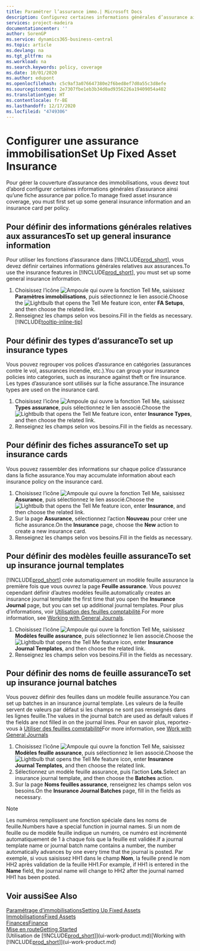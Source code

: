 ```yaml
---
title: Paramétrer l’assurance immo.| Microsoft Docs
description: Configurez certaines informations générales d’assurance ainsi qu’une fiche assurance par police pour gérer la couverture d’assurance des immobilisations.
services: project-madeira
documentationcenter: ''
author: SorenGP
ms.service: dynamics365-business-central
ms.topic: article
ms.devlang: na
ms.tgt_pltfrm: na
ms.workload: na
ms.search.keywords: policy, coverage
ms.date: 10/01/2020
ms.author: edupont
ms.openlocfilehash: c5c9af3a076647380e2f6bed8ef7d0a55c3d8efe
ms.sourcegitcommit: 2e7307fbe1eb3b34d0ad9356226a19409054a402
ms.translationtype: HT
ms.contentlocale: fr-BE
ms.lasthandoff: 12/17/2020
ms.locfileid: "4749306"
---
```

# <a name="set-up-fixed-asset-insurance"></a><span data-ttu-id="f99ee-103">Configurer une assurance immobilisation</span><span class="sxs-lookup"><span data-stu-id="f99ee-103">Set Up Fixed Asset Insurance</span></span>
<span data-ttu-id="f99ee-104">Pour gérer la couverture d’assurance des immobilisations, vous devez tout d’abord configurer certaines informations générales d’assurance ainsi qu’une fiche assurance par police.</span><span class="sxs-lookup"><span data-stu-id="f99ee-104">To manage fixed asset insurance coverage, you must first set up some general insurance information and an insurance card per policy.</span></span>

## <a name="to-set-up-general-insurance-information"></a><span data-ttu-id="f99ee-105">Pour définir des informations générales relatives aux assurances</span><span class="sxs-lookup"><span data-stu-id="f99ee-105">To set up general insurance information</span></span>
<span data-ttu-id="f99ee-106">Pour utiliser les fonctions d’assurance dans [!INCLUDE[prod_short](includes/prod_short.md)], vous devez définir certaines informations générales relatives aux assurances.</span><span class="sxs-lookup"><span data-stu-id="f99ee-106">To use the insurance features in [!INCLUDE[prod_short](includes/prod_short.md)], you must set up some general insurance information.</span></span>  

1. <span data-ttu-id="f99ee-107">Choisissez l’icône ![Ampoule qui ouvre la fonction Tell Me](media/ui-search/search_small.png "Dites-moi ce que vous voulez faire"), saisissez **Paramètres immobilisations**, puis sélectionnez le lien associé.</span><span class="sxs-lookup"><span data-stu-id="f99ee-107">Choose the ![Lightbulb that opens the Tell Me feature](media/ui-search/search_small.png "Tell me what you want to do") icon, enter **FA Setups**, and then choose the related link.</span></span>  
2. <span data-ttu-id="f99ee-108">Renseignez les champs selon vos besoins.</span><span class="sxs-lookup"><span data-stu-id="f99ee-108">Fill in the fields as necessary.</span></span> [!INCLUDE[tooltip-inline-tip](includes/tooltip-inline-tip_md.md)]  

## <a name="to-set-up-insurance-types"></a><span data-ttu-id="f99ee-109">Pour définir des types d’assurance</span><span class="sxs-lookup"><span data-stu-id="f99ee-109">To set up insurance types</span></span>
<span data-ttu-id="f99ee-110">Vous pouvez regrouper vos polices d’assurance en catégories (assurances contre le vol, assurances incendie, etc.).</span><span class="sxs-lookup"><span data-stu-id="f99ee-110">You can group your insurance policies into categories, such as insurance against theft or fire insurance.</span></span> <span data-ttu-id="f99ee-111">Les types d’assurance sont utilisés sur la fiche assurance.</span><span class="sxs-lookup"><span data-stu-id="f99ee-111">The insurance types are used on the insurance card.</span></span>

1. <span data-ttu-id="f99ee-112">Choisissez l’icône ![Ampoule qui ouvre la fonction Tell Me](media/ui-search/search_small.png "Dites-moi ce que vous voulez faire"), saisissez **Types assurance**, puis sélectionnez le lien associé.</span><span class="sxs-lookup"><span data-stu-id="f99ee-112">Choose the ![Lightbulb that opens the Tell Me feature](media/ui-search/search_small.png "Tell me what you want to do") icon, enter **Insurance Types**, and then choose the related link.</span></span>  
2. <span data-ttu-id="f99ee-113">Renseignez les champs selon vos besoins.</span><span class="sxs-lookup"><span data-stu-id="f99ee-113">Fill in the fields as necessary.</span></span>

## <a name="to-set-up-insurance-cards"></a><span data-ttu-id="f99ee-114">Pour définir des fiches assurance</span><span class="sxs-lookup"><span data-stu-id="f99ee-114">To set up insurance cards</span></span>
<span data-ttu-id="f99ee-115">Vous pouvez rassembler des informations sur chaque police d’assurance dans la fiche assurance.</span><span class="sxs-lookup"><span data-stu-id="f99ee-115">You may accumulate information about each insurance policy on the insurance card.</span></span>  

1. <span data-ttu-id="f99ee-116">Choisissez l’icône ![Ampoule qui ouvre la fonction Tell Me](media/ui-search/search_small.png "Dites-moi ce que vous voulez faire"), saisissez **Assurance**, puis sélectionnez le lien associé.</span><span class="sxs-lookup"><span data-stu-id="f99ee-116">Choose the ![Lightbulb that opens the Tell Me feature](media/ui-search/search_small.png "Tell me what you want to do") icon, enter **Insurance**, and then choose the related link.</span></span>  
2. <span data-ttu-id="f99ee-117">Sur la page **Assurance**, sélectionnez l’action **Nouveau** pour créer une fiche assurance.</span><span class="sxs-lookup"><span data-stu-id="f99ee-117">On the **Insurance** page, choose the **New** action to create a  new insurance card.</span></span>  
3. <span data-ttu-id="f99ee-118">Renseignez les champs selon vos besoins.</span><span class="sxs-lookup"><span data-stu-id="f99ee-118">Fill in the fields as necessary.</span></span>

## <a name="to-set-up-insurance-journal-templates"></a><span data-ttu-id="f99ee-119">Pour définir des modèles feuille assurance</span><span class="sxs-lookup"><span data-stu-id="f99ee-119">To set up insurance journal templates</span></span>
[!INCLUDE[prod_short](includes/prod_short.md)] <span data-ttu-id="f99ee-120">crée automatiquement un modèle feuille assurance la première fois que vous ouvrez la page **Feuille assurance**. Vous pouvez cependant définir d’autres modèles feuille.</span><span class="sxs-lookup"><span data-stu-id="f99ee-120">automatically creates an insurance journal template the first time that you open the **Insurance Journal** page, but you can set up additional journal templates.</span></span> <span data-ttu-id="f99ee-121">Pour plus d’informations, voir [Utilisation des feuilles comptabilité](ui-work-general-journals.md).</span><span class="sxs-lookup"><span data-stu-id="f99ee-121">For more information, see [Working with General Journals](ui-work-general-journals.md).</span></span>  

1. <span data-ttu-id="f99ee-122">Choisissez l’icône ![Ampoule qui ouvre la fonction Tell Me](media/ui-search/search_small.png "Dites-moi ce que vous voulez faire"), saisissez **Modèles feuille assurance**, puis sélectionnez le lien associé.</span><span class="sxs-lookup"><span data-stu-id="f99ee-122">Choose the ![Lightbulb that opens the Tell Me feature](media/ui-search/search_small.png "Tell me what you want to do") icon, enter **Insurance Journal Templates**, and then choose the related link.</span></span>  
2. <span data-ttu-id="f99ee-123">Renseignez les champs selon vos besoins.</span><span class="sxs-lookup"><span data-stu-id="f99ee-123">Fill in the fields as necessary.</span></span>

## <a name="to-set-up-insurance-journal-batches"></a><span data-ttu-id="f99ee-124">Pour définir des noms de feuille assurance</span><span class="sxs-lookup"><span data-stu-id="f99ee-124">To set up insurance journal batches</span></span>
<span data-ttu-id="f99ee-125">Vous pouvez définir des feuilles dans un modèle feuille assurance.</span><span class="sxs-lookup"><span data-stu-id="f99ee-125">You can set up batches in an insurance journal template.</span></span> <span data-ttu-id="f99ee-126">Les valeurs de la feuille servent de valeurs par défaut si les champs ne sont pas renseignés dans les lignes feuille.</span><span class="sxs-lookup"><span data-stu-id="f99ee-126">The values in the journal batch are used as default values if the fields are not filled in on the journal lines.</span></span> <span data-ttu-id="f99ee-127">Pour en savoir plus, reportez-vous à [Utiliser des feuilles comptabilité](ui-work-general-journals.md)</span><span class="sxs-lookup"><span data-stu-id="f99ee-127">For more information, see [Work with General Journals](ui-work-general-journals.md)</span></span>  

1. <span data-ttu-id="f99ee-128">Choisissez l’icône ![Ampoule qui ouvre la fonction Tell Me](media/ui-search/search_small.png "Dites-moi ce que vous voulez faire"), saisissez **Modèles feuille assurance**, puis sélectionnez le lien associé.</span><span class="sxs-lookup"><span data-stu-id="f99ee-128">Choose the ![Lightbulb that opens the Tell Me feature](media/ui-search/search_small.png "Tell me what you want to do") icon, enter **Insurance Journal Templates**, and then choose the related link.</span></span>  
2. <span data-ttu-id="f99ee-129">Sélectionnez un modèle feuille assurance, puis l’action **Lots**.</span><span class="sxs-lookup"><span data-stu-id="f99ee-129">Select an insurance journal template, and then choose the **Batches** action.</span></span>
3. <span data-ttu-id="f99ee-130">Sur la page **Noms feuilles assurance**, renseignez les champs selon vos besoins.</span><span class="sxs-lookup"><span data-stu-id="f99ee-130">On the **Insurance Journal Batches** page, fill in the fields as necessary.</span></span>

> [!NOTE]  
>   <span data-ttu-id="f99ee-131">Les numéros remplissent une fonction spéciale dans les noms de feuille.</span><span class="sxs-lookup"><span data-stu-id="f99ee-131">Numbers have a special function in journal names.</span></span> <span data-ttu-id="f99ee-132">Si un nom de feuille ou de modèle feuille indique un numéro, ce numéro est incrémenté automatiquement de 1 à chaque fois que la feuille est validée.</span><span class="sxs-lookup"><span data-stu-id="f99ee-132">If a journal template name or journal batch name contains a number, the number automatically advances by one every time that the journal is posted.</span></span> <span data-ttu-id="f99ee-133">Par exemple, si vous saisissez HH1 dans le champ **Nom**, la feuille prend le nom HH2 après validation de la feuille HH1.</span><span class="sxs-lookup"><span data-stu-id="f99ee-133">For example, if HH1 is entered in the **Name** field, the journal name will change to HH2 after the journal named HH1 has been posted.</span></span>

## <a name="see-also"></a><span data-ttu-id="f99ee-134">Voir aussi</span><span class="sxs-lookup"><span data-stu-id="f99ee-134">See Also</span></span>
[<span data-ttu-id="f99ee-135">Paramétrage d’immobilisations</span><span class="sxs-lookup"><span data-stu-id="f99ee-135">Setting Up Fixed Assets</span></span>](fa-setup.md)  
[<span data-ttu-id="f99ee-136">Immobilisations</span><span class="sxs-lookup"><span data-stu-id="f99ee-136">Fixed Assets</span></span>](fa-manage.md)  
[<span data-ttu-id="f99ee-137">Finances</span><span class="sxs-lookup"><span data-stu-id="f99ee-137">Finance</span></span>](finance.md)  
[<span data-ttu-id="f99ee-138">Mise en route</span><span class="sxs-lookup"><span data-stu-id="f99ee-138">Getting Started</span></span>](product-get-started.md)  
<span data-ttu-id="f99ee-139">[Utilisation de [!INCLUDE[prod_short](includes/prod_short.md)]](ui-work-product.md)</span><span class="sxs-lookup"><span data-stu-id="f99ee-139">[Working with [!INCLUDE[prod_short](includes/prod_short.md)]](ui-work-product.md)</span></span>
